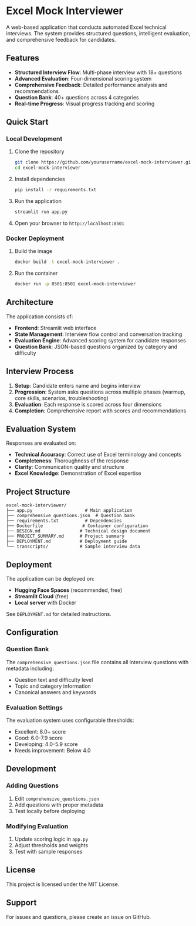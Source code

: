 # Excel Mock Interviewer

A web-based application that conducts automated Excel technical interviews. The system provides structured questions, intelligent evaluation, and comprehensive feedback for candidates.

## Features

- **Structured Interview Flow**: Multi-phase interview with 18+ questions
- **Advanced Evaluation**: Four-dimensional scoring system
- **Comprehensive Feedback**: Detailed performance analysis and recommendations
- **Question Bank**: 40+ questions across 4 categories
- **Real-time Progress**: Visual progress tracking and scoring

## Quick Start

### Local Development

1. Clone the repository
   ```bash
   git clone https://github.com/yourusername/excel-mock-interviewer.git
   cd excel-mock-interviewer
   ```

2. Install dependencies
   ```bash
   pip install -r requirements.txt
   ```

3. Run the application
   ```bash
   streamlit run app.py
   ```

4. Open your browser to `http://localhost:8501`

### Docker Deployment

1. Build the image
   ```bash
   docker build -t excel-mock-interviewer .
   ```

2. Run the container
   ```bash
   docker run -p 8501:8501 excel-mock-interviewer
   ```

## Architecture

The application consists of:

- **Frontend**: Streamlit web interface
- **State Management**: Interview flow control and conversation tracking
- **Evaluation Engine**: Advanced scoring system for candidate responses
- **Question Bank**: JSON-based questions organized by category and difficulty

## Interview Process

1. **Setup**: Candidate enters name and begins interview
2. **Progression**: System asks questions across multiple phases (warmup, core skills, scenarios, troubleshooting)
3. **Evaluation**: Each response is scored across four dimensions
4. **Completion**: Comprehensive report with scores and recommendations

## Evaluation System

Responses are evaluated on:

- **Technical Accuracy**: Correct use of Excel terminology and concepts
- **Completeness**: Thoroughness of the response
- **Clarity**: Communication quality and structure
- **Excel Knowledge**: Demonstration of Excel expertise

## Project Structure

```
excel-mock-interviewer/
├── app.py                    # Main application
├── comprehensive_questions.json  # Question bank
├── requirements.txt          # Dependencies
├── Dockerfile               # Container configuration
├── DESIGN.md               # Technical design document
├── PROJECT_SUMMARY.md      # Project summary
├── DEPLOYMENT.md           # Deployment guide
└── transcripts/            # Sample interview data
```

## Deployment

The application can be deployed on:

- **Hugging Face Spaces** (recommended, free)
- **Streamlit Cloud** (free)
- **Local server** with Docker

See `DEPLOYMENT.md` for detailed instructions.

## Configuration

### Question Bank

The `comprehensive_questions.json` file contains all interview questions with metadata including:
- Question text and difficulty level
- Topic and category information
- Canonical answers and keywords

### Evaluation Settings

The evaluation system uses configurable thresholds:
- Excellent: 8.0+ score
- Good: 6.0-7.9 score
- Developing: 4.0-5.9 score
- Needs improvement: Below 4.0

## Development

### Adding Questions

1. Edit `comprehensive_questions.json`
2. Add questions with proper metadata
3. Test locally before deploying

### Modifying Evaluation

1. Update scoring logic in `app.py`
2. Adjust thresholds and weights
3. Test with sample responses

## License

This project is licensed under the MIT License.

## Support

For issues and questions, please create an issue on GitHub.
